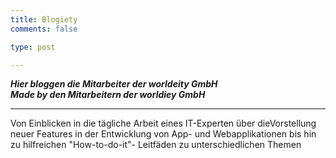 ```yaml
---
title: Blogiety
comments: false

type: post

---
```

***Hier bloggen die Mitarbeiter der worldeity GmbH***
<br>
***Made by den Mitarbeitern der worldiey GmbH***

---
<div style="text-algin:center;">
Von Einblicken in die tägliche Arbeit eines IT-Experten über dieVorstellung neuer Features in der Entwicklung von App- und Webapplikationen bis hin zu hilfreichen "How-to-do-it"- Leitfäden zu unterschiedlichen Themen
</div>